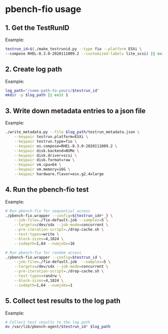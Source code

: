 # pbench-fio usage

## 1. Get the TestRunID

Example:

```bash
testrun_id=$(./make_testrunid.py --type fio --platform ESXi \
--compose RHEL-8.3.0-2020111009.2 --customized-labels lite_scsi) || exit 1
```

## 2. Create log path

Example:

```bash
log_path="/some-path-to-yours/$testrun_id"
mkdir -p $log_path || exit 1
```

## 3. Write down metadata entries to a json file

Example:

```bash
./write_metadata.py --file $log_path/testrun_metadata.json \
    --keypair testrun.platform=ESXi \
    --keypair testrun.type=fio \
    --keypair os.compose=RHEL-8.3.0-2020111009.2 \
    --keypair disk.backend=NVMe \
    --keypair disk.driver=scsi \
    --keypair disk.format=raw \
    --keypair vm.cpu=64 \
    --keypair vm.memory=16G \
    --keypair hardware.flavor=esx.g2.4xlarge
```

## 4. Run the pbench-fio test

Example:

```bash
# Run pbench-fio for sequential access
./pbench-fio.wrapper --config=${testrun_id#*_} \
    --job-file=./fio-default.job --samples=5 \
    --targets=/dev/sdx --job-mode=concurrent \
    --pre-iteration-script=./drop-cache.sh \
    --test-types=write \
    --block-sizes=4,1024 \
    --iodepth=1,64 --numjobs=16

# Run pbench-fio for random access
./pbench-fio.wrapper --config=$testrun_id \
    --job-file=./fio-default.job  --samples=5 \
    --targets=/dev/sdx --job-mode=concurrent \
    --pre-iteration-script=./drop-cache.sh \
    --test-types=randrw \
    --block-sizes=4,1024 \
    --iodepth=1,64 --numjobs=1
```

## 5. Collect test results to the log path

Example:

```bash
# Collect test results to the log path
mv /var/lib/pbench-agent/$testrun_id* $log_path
```
